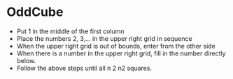 # OddCube
- Put 1 in the middle of the first column
- Place the numbers 2, 3,... in the upper right grid in sequence
- When the upper right grid is out of bounds, enter from the other side
- When there is a number in the upper right grid, fill in the number directly below.
- Follow the above steps until all n 2 n2 squares.
